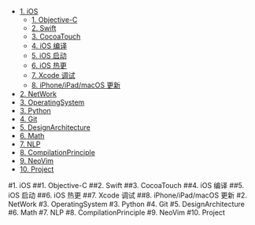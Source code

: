 <!-- vim-markdown-toc Marked -->

* [1. iOS](#1.-ios)
	* [1. Objective-C](#1.-objective-c)
	* [2. Swift](#2.-swift)
	* [3. CocoaTouch](#3.-cocoatouch)
	* [4. iOS 编译](#4.-ios-编译)
	* [5. iOS 启动](#5.-ios-启动)
	* [6. iOS 热更](#6.-ios-热更)
	* [7. Xcode 调试](#7.-xcode-调试)
	* [8. iPhone/iPad/macOS 更新](#8.-iphone/ipad/macos-更新)
* [2. NetWork](#2.-network)
* [3. OperatingSystem](#3.-operatingsystem)
* [3. Python](#3.-python)
* [4. Git](#4.-git)
* [5. DesignArchitecture](#5.-designarchitecture)
* [6. Math](#6.-math)
* [7. NLP](#7.-nlp)
* [8. CompilationPrinciple](#8.-compilationprinciple)
* [9. NeoVim](#9.-neovim)
* [10. Project](#10.-project)

<!-- vim-markdown-toc -->

#1. iOS
##1. Objective-C
##2. Swift
##3. CocoaTouch
##4. iOS 编译
##5. iOS 启动
##6. iOS 热更
##7. Xcode 调试
##8. iPhone/iPad/macOS 更新
#2. NetWork
#3. OperatingSystem
#3. Python
#4. Git
#5. DesignArchitecture
#6. Math
#7. NLP
#8. CompilationPrinciple
#9. NeoVim
#10. Project
